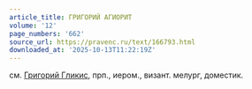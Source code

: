 ```yaml
---
article_title: ГРИГОРИЙ АГИОРИТ
volume: '12'
page_numbers: '662'
source_url: https://pravenc.ru/text/166793.html
downloaded_at: '2025-10-13T11:22:19Z'
---
```


см. [Григорий Гликис](<https://pravenc.ru/text/Григорий Гликис.html>), прп., иером., визант. мелург, доместик.
